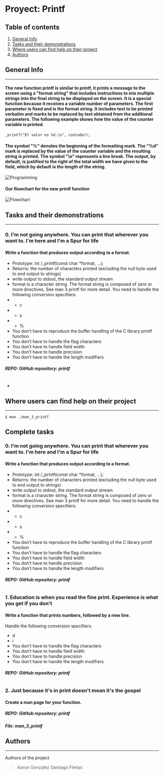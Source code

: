 # Proyect: Printf
## Table of contents
1. [General Info](#general-info)
2. [Tasks and their demonstrations](#tasks-and-their-demonstrations)
3. [Where users can find help on their project](#where-users-can-find-help-on-their-project)
4. [Authors](#authors)
## General Info
***
#### The new function printf is similar to printf, it prints a message to the screen using a "format string" that includes instructions to mix multiple strings into the final string to be displayed on the screen. It is a special function because it receives a variable number of parameters. The first parameter is fixed and is the format string. It includes text to be printed verbatim and marks to be replaced by text obtained from the additional parameters. The following example shows how the value of the counter variable is printed.

```
_printf("El valor es %d.\n", contador);
```
#### The symbol "%" denotes the beginning of the formatting mark. The "%d" mark is replaced by the value of the counter variable and the resulting string is printed. The symbol "\n" represents a line break. The output, by default, is justified to the right of the total width we have given to the field, which by default is the length of the string.

![Programming](https://th.bing.com/th/id/R.d7e2c996ba4a5960da1b5fc90a31f3be?rik=C7qznfiyAwSj3A&pid=ImgRaw&r=0)

#### Our flowchart for the new printf function
![Flowchart](https://scontent.fmvd1-1.fna.fbcdn.net/v/t39.30808-6/362908011_206907378992888_2994688613866357203_n.jpg?_nc_cat=101&cb=99be929b-59f725be&ccb=1-7&_nc_sid=730e14&_nc_ohc=wpkrYJ89sP0AX-_V1Wj&_nc_ht=scontent.fmvd1-1.fna&oh=00_AfA8QNk7SrFucJ09UUHsDZHrIiAlbUrx3De9nNkgZvxZPA&oe=64C25E93)
## Tasks and their demonstrations
***
### 0. I'm not going anywhere. You can print that wherever you want to. I'm here and I'm a Spur for life
#### Write a function that produces output according to a format.
* Prototype: int /_printf(const char *format, ...);
* Returns: the number of characters printed (excluding the null byte used to end output to strings)
* write output to stdout, the standard output stream
* format is a character string. The format string is composed of zero or more directives. See man 3 printf for more detail. You need to handle the following conversion specifiers:
* * c
* * s
* * %
* You don’t have to reproduce the buffer handling of the C library printf function
* You don’t have to handle the flag characters
* You don’t have to handle field width
* You don’t have to handle precision
* You don’t have to handle the length modifiers
##### REPO: GitHub repository: printf
#

* 

## Where users can find help on their project
***
```
$ man ./man_3_printf
```

## Complete tasks

### 0. I'm not going anywhere. You can print that wherever you want to. I'm here and I'm a Spur for life
#### Write a function that produces output according to a format.
* Prototype: int /_printf(const char *format, ...);
* Returns: the number of characters printed (excluding the null byte used to end output to strings)
* write output to stdout, the standard output stream
* format is a character string. The format string is composed of zero or more directives. See man 3 printf for more detail. You need to handle the following conversion specifiers:
* * c
* * s
* * %
* You don’t have to reproduce the buffer handling of the C library printf function
* You don’t have to handle the flag characters
* You don’t have to handle field width
* You don’t have to handle precision
* You don’t have to handle the length modifiers
##### REPO: GitHub repository: printf
#
### 1. Education is when you read the fine print. Experience is what you get if you don't
#### Write a function that prints numbers, followed by a new line.
Handle the following conversion specifiers:
* d
* i
* You don’t have to handle the flag characters
* You don’t have to handle field width
* You don’t have to handle precision
* You don’t have to handle the length modifiers
##### REPO: GitHub repository: printf
#
### 2. Just because it's in print doesn't mean it's the gospel
#### Create a man page for your function.
##### REPO: GitHub repository: printf
##### File: man_3_printf

## Authors
***
Authors of the project
> Aaron Gonzalez
> Santiago Fleitas
